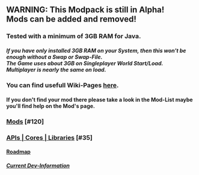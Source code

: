 ## WARNING: This Modpack is still in Alpha!<br/>Mods can be added and removed!

### Tested with a minimum of 3GB RAM for Java.
##### If you have only installed 3GB RAM on your System, then this won't be enough without a Swap or Swap-File.<br/>The Game uses about 3GB on Singleplayer World Start/Load.<br/>Multiplayer is nearly the same on load.

### You can find usefull Wiki-Pages [here](https://github.com/As-hina-Gaming/Ampi-lution/wiki).
#### If you don't find your mod there please take a look in the Mod-List maybe you'll find help on the Mod's page.

### [Mods](https://github.com/As-hina-Gaming/Ampi-lution/wiki/1.12.2-~-Mods) [#120]

### [APIs | Cores | Libraries](https://github.com/As-hina-Gaming/Ampi-lution/wiki/1.12.2-~-APIs,-Cores-and-Libraries) [#35]

#### [Roadmap](https://app.gitkraken.com/glo/board/YN1eFvrOhAATG9VY)

##### [Current Dev-Information](https://github.com/As-hina-Gaming/Ampi-lution/wiki/1.12.2-~-Dev-Information)
